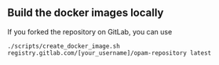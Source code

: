 ## Build the docker images locally


If you forked the repository on GitLab, you can use
```
./scripts/create_docker_image.sh registry.gitlab.com/[your_username]/opam-repository latest
```
